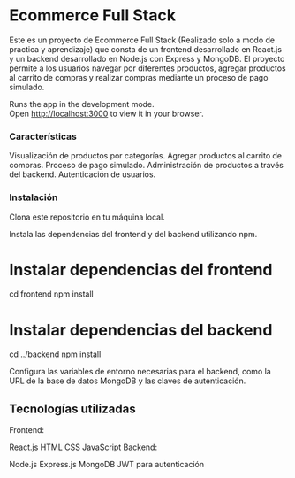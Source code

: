 # Ecommerce Full Stack

Este es un proyecto de Ecommerce Full Stack (Realizado solo a modo de practica y aprendizaje) que consta de un frontend desarrollado en React.js y un backend desarrollado en Node.js con Express y MongoDB. El proyecto permite a los usuarios navegar por diferentes productos, agregar productos al carrito de compras y realizar compras mediante un proceso de pago simulado.

Runs the app in the development mode.\
Open [http://localhost:3000](http://localhost:4001) to view it in your browser.

### Características

Visualización de productos por categorías.
Agregar productos al carrito de compras.
Proceso de pago simulado.
Administración de productos a través del backend.
Autenticación de usuarios.

### Instalación

Clona este repositorio en tu máquina local.

Instala las dependencias del frontend y del backend utilizando npm.

# Instalar dependencias del frontend
cd frontend
npm install

# Instalar dependencias del backend
cd ../backend
npm install

Configura las variables de entorno necesarias para el backend, como la URL de la base de datos MongoDB y las claves de autenticación.

## Tecnologías utilizadas

Frontend:

React.js
HTML
CSS
JavaScript
Backend:

Node.js
Express.js
MongoDB
JWT para autenticación


